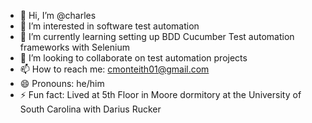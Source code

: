 - 👋 Hi, I’m @charles
- 👀 I’m interested in software test automation
- 🌱 I’m currently learning setting up BDD Cucumber Test automation frameworks with Selenium
- 💞️ I’m looking to collaborate on test automation projects
- 📫 How to reach me: cmonteith01@gmail.com
- 😄 Pronouns: he/him
- ⚡ Fun fact: Lived at 5th Floor in Moore dormitory at the University of South Carolina with Darius Rucker

<!---
clmonteith/clmonteith is a ✨ special ✨ repository because its `README.md` (this file) appears on your GitHub profile.
You can click the Preview link to take a look at your changes.
--->
